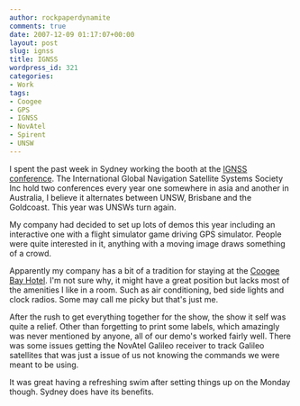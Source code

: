 ```yaml
---
author: rockpaperdynamite
comments: true
date: 2007-12-09 01:17:07+00:00
layout: post
slug: ignss
title: IGNSS
wordpress_id: 321
categories:
- Work
tags:
- Coogee
- GPS
- IGNSS
- NovAtel
- Spirent
- UNSW
---
```


I spent the past week in Sydney working the booth at the [IGNSS conference](http://www.ignss.org/?D=5). The International Global Navigation Satellite Systems Society Inc hold two conferences every year one somewhere in asia and another in Australia, I believe it alternates between UNSW, Brisbane and the Goldcoast. This year was UNSWs turn again.

My company had decided to set up lots of demos this year including an interactive one with a flight simulator game driving GPS simulator. People were quite interested in it, anything with a moving image draws something of a crowd.

Apparently my company has a bit of a tradition for staying at the [Coogee Bay Hotel](http://maps.google.com/maps?f=q&hl=en&geocode=&time=&date=&ttype=&q=corner+of+coogee+bay+road+and+arden+street,+coogee,+nsw&sll=-33.920785,151.256762&sspn=0.008565,0.020084&ie=UTF8&ll=-33.920785,151.256762&spn=0.008565,0.020084&z=16&om=1). I'm not sure why, it might have a great position but lacks most of the amenities I like in a room. Such as air conditioning, bed side lights and clock radios. Some may call me picky but that's just me.

After the rush to get everything together for the show, the show it self was quite a relief. Other than forgetting to print some labels, which amazingly was never mentioned by anyone, all of our demo's worked fairly well. There was some issues getting the NovAtel Galileo receiver to track Galileo satellites that was just a issue of us not knowing the commands we were meant to be using.

It was great having a refreshing swim after setting things up on the Monday though. Sydney does have its benefits.
